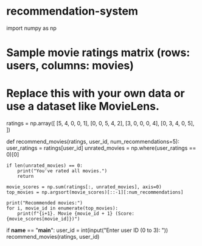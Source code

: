# recommendation-system
import numpy as np

# Sample movie ratings matrix (rows: users, columns: movies)
# Replace this with your own data or use a dataset like MovieLens.
ratings = np.array([
    [5, 4, 0, 0, 1],
    [0, 0, 5, 4, 2],
    [3, 0, 0, 0, 4],
    [0, 3, 4, 0, 5],
])

def recommend_movies(ratings, user_id, num_recommendations=5):
    user_ratings = ratings[user_id]
    unrated_movies = np.where(user_ratings == 0)[0]

    if len(unrated_movies) == 0:
        print("You've rated all movies.")
        return

    movie_scores = np.sum(ratings[:, unrated_movies], axis=0)
    top_movies = np.argsort(movie_scores)[::-1][:num_recommendations]

    print("Recommended movies:")
    for i, movie_id in enumerate(top_movies):
        print(f"{i+1}. Movie {movie_id + 1} (Score: {movie_scores[movie_id]})")

if __name__ == "__main__":
    user_id = int(input("Enter user ID (0 to 3): "))
    recommend_movies(ratings, user_id)
